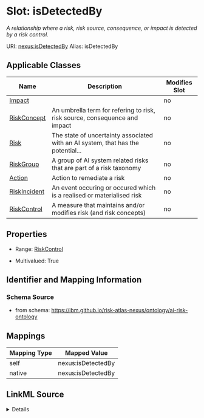 

# Slot: isDetectedBy


_A relationship where a risk, risk source, consequence, or impact is detected by a risk control._





URI: [nexus:isDetectedBy](https://ibm.github.io/risk-atlas-nexus/ontology/isDetectedBy)
Alias: isDetectedBy

<!-- no inheritance hierarchy -->





## Applicable Classes

| Name | Description | Modifies Slot |
| --- | --- | --- |
| [Impact](Impact.md) |  |  no  |
| [RiskConcept](RiskConcept.md) | An umbrella term for refering to risk, risk source, consequence and impact |  no  |
| [Risk](Risk.md) | The state of uncertainty associated with an AI system, that has the potential... |  no  |
| [RiskGroup](RiskGroup.md) | A group of AI system related risks that are part of a risk taxonomy |  no  |
| [Action](Action.md) | Action to remediate a risk |  no  |
| [RiskIncident](RiskIncident.md) | An event occuring or occured which is a realised or materialised risk |  no  |
| [RiskControl](RiskControl.md) | A measure that maintains and/or modifies risk (and risk concepts) |  no  |







## Properties

* Range: [RiskControl](RiskControl.md)

* Multivalued: True





## Identifier and Mapping Information







### Schema Source


* from schema: https://ibm.github.io/risk-atlas-nexus/ontology/ai-risk-ontology




## Mappings

| Mapping Type | Mapped Value |
| ---  | ---  |
| self | nexus:isDetectedBy |
| native | nexus:isDetectedBy |




## LinkML Source

<details>
```yaml
name: isDetectedBy
description: A relationship where a risk, risk source, consequence, or impact is detected
  by a risk control.
from_schema: https://ibm.github.io/risk-atlas-nexus/ontology/ai-risk-ontology
rank: 1000
domain: RiskConcept
alias: isDetectedBy
domain_of:
- RiskConcept
inverse: detectsRiskConcept
range: RiskControl
multivalued: true
inlined: false

```
</details>
